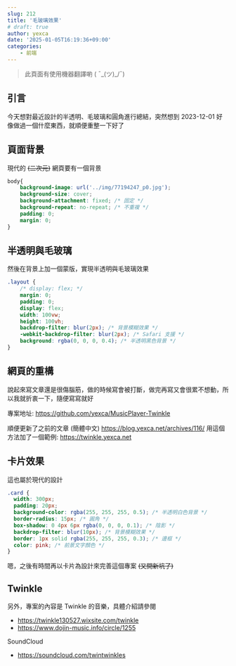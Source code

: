 ```yaml
---
slug: 212
title: '毛玻璃效果'
# draft: true
author: yexca
date: '2025-01-05T16:19:36+09:00'
categories:
    - 前端
---
```


> 此頁面有使用機器翻譯喲 ( ¯\_(ツ)_/¯)

## 引言

今天想對最近設計的半透明、毛玻璃和圓角進行總結，突然想到 2023-12-01 好像做過一個什麼東西，就順便重整一下好了

## 頁面背景

現代的 ~~(二次元)~~ 網頁要有一個背景

```css
body{
    background-image: url('../img/77194247_p0.jpg');
    background-size: cover;
    background-attachment: fixed; /* 固定 */
    background-repeat: no-repeat; /* 不重複 */
    padding: 0;
    margin: 0;
}
```

## 半透明與毛玻璃

然後在背景上加一個蒙版，實現半透明與毛玻璃效果

```css
.layout {
    /* display: flex; */
    margin: 0;
    padding: 0;
    display: flex;
    width: 100vw;
    height: 100vh;
    backdrop-filter: blur(2px); /* 背景模糊效果 */
    -webkit-backdrop-filter: blur(2px); /* Safari 支援 */
    background: rgba(0, 0, 0, 0.4); /* 半透明黑色背景 */
}
```

## 網頁的重構

說起來寫文章還是很傷腦筋，做的時候寫會被打斷，做完再寫又會很累不想動，所以我就折衷一下，隨便寫寫就好

專案地址: <https://github.com/yexca/MusicPlayer-Twinkle>

順便更新了之前的文章 (簡體中文) <https://blog.yexca.net/archives/116/> 用這個方法加了一個範例: <https://twinkle.yexca.net>

## 卡片效果

這也屬於現代的設計

```css
.card {
  width: 300px;
  padding: 20px;
  background-color: rgba(255, 255, 255, 0.5); /* 半透明白色背景 */
  border-radius: 15px; /* 圓角 */
  box-shadow: 0 4px 6px rgba(0, 0, 0, 0.1); /* 陰影 */
  backdrop-filter: blur(10px); /* 背景模糊效果 */
  border: 1px solid rgba(255, 255, 255, 0.3); /* 邊框 */
  color: pink; /* 前景文字顏色 */
}
```

嗯，之後有時間再以卡片為設計來完善這個專案 ~~(又開新坑了)~~

## Twinkle

另外，專案的內容是 Twinkle 的音樂，具體介紹請參閱

* <https://twinkle130527.wixsite.com/twinkle>
* <https://www.dojin-music.info/circle/1255>

SoundCloud

* <https://soundcloud.com/twintwinkles>
